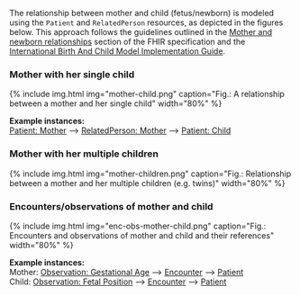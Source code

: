 The relationship between mother and child (fetus/newborn) is modeled using the `Patient` and `RelatedPerson` resources, as depicted in the figures below. This approach follows the guidelines outlined in the [Mother and newborn relationships](https://hl7.org/fhir/R4/patient.html#maternity) section of the FHIR specification and the [International Birth And Child Model Implementation Guide](https://hl7.org/fhir/uv/ibcm/2024Sep/index.html).

### Mother with her single child
{% include img.html img="mother-child.png" caption="Fig.: A relationship between a mother and her single child" width="80%" %}

**Example instances:**    
[Patient: Mother](Patient-UC1-KatrinKinderlieb.html) --> [RelatedPerson: Mother](RelatedPerson-UC1-RelatedPerson-Mother.html) --> [Patient: Child](Patient-UC1-Child.html)

### Mother with her multiple children  
{% include img.html img="mother-children.png" caption="Fig.: Relationship between a mother and her multiple children (e.g. twins)" width="80%" %}

### Encounters/observations of mother and child  
{% include img.html img="enc-obs-mother-child.png" caption="Fig.: Encounters and observations of mother and child and their references" width="80%" %}

**Example instances:**    
Mother: [Observation: Gestational Age](Observation-UC1-GestationalAgeInDays-20250205.html) --> [Encounter](Encounter-UC1-EncounterMother20250205.html) --> [Patient](Patient-UC1-KatrinKinderlieb.html)       
Child: [Observation: Fetal Position](Observation-UC1-FetalPosition-20250205.html) --> [Encounter](Encounter-UC1-EncounterChild20250205.html) --> [Patient](Patient-UC1-Child.html)  
